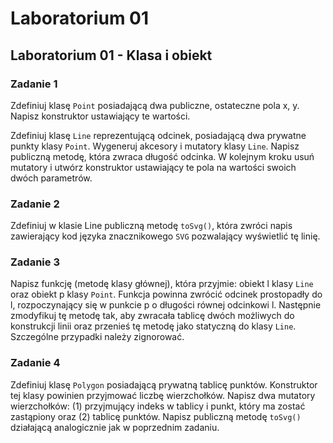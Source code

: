 # Laboratorium 01

## Laboratorium 01 - Klasa i obiekt

### Zadanie 1

Zdefiniuj klasę ```Point``` posiadającą dwa publiczne, ostateczne pola x, y. Napisz konstruktor ustawiający te wartości.

Zdefiniuj klasę ```Line``` reprezentującą odcinek, posiadającą dwa prywatne punkty klasy ```Point```. Wygeneruj akcesory i mutatory klasy ```Line```. Napisz publiczną metodę, która zwraca długość odcinka. W kolejnym kroku usuń mutatory i utwórz konstruktor ustawiający te pola na wartości swoich dwóch parametrów.

### Zadanie 2

Zdefiniuj w klasie Line publiczną metodę ```toSvg()```, która zwróci napis zawierający kod języka znacznikowego ```SVG``` pozwalający wyświetlić tę linię.

### Zadanie 3

Napisz funkcję (metodę klasy głównej), która przyjmie: obiekt l klasy ```Line``` oraz obiekt p klasy ```Point```. Funkcja powinna zwrócić odcinek prostopadły do l, rozpoczynający się w punkcie p o długości równej odcinkowi l. Następnie zmodyfikuj tę metodę tak, aby zwracała tablicę dwóch możliwych do konstrukcji linii oraz przenieś tę metodę jako statyczną do klasy ```Line```. Szczególne przypadki należy zignorować.

### Zadanie 4

Zdefiniuj klasę ```Polygon``` posiadającą prywatną tablicę punktów. Konstruktor tej klasy powinien przyjmować liczbę wierzchołków. Napisz dwa mutatory wierzchołków: (1) przyjmujący indeks w tablicy i punkt, który ma zostać zastąpiony oraz (2) tablicę punktów. Napisz publiczną metodę ```toSvg()``` działającą analogicznie jak w poprzednim zadaniu.
